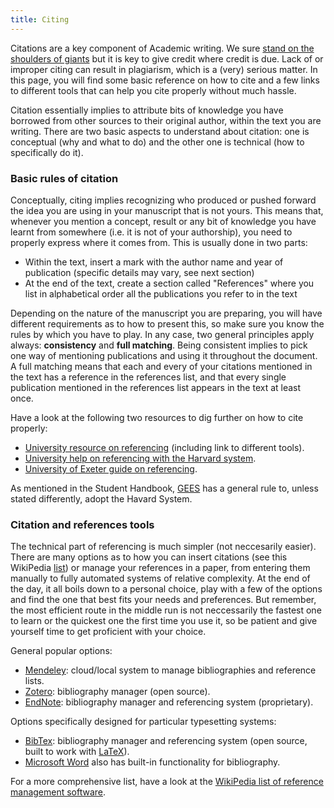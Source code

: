 ```yaml
---
title: Citing
---
```


Citations are a key component of Academic writing. We sure [stand on the
shoulders of giants](https://en.wikipedia.org/wiki/Standing_on_the_shoulders_of_giants) 
but it is key to give credit where credit is due. Lack of or improper citing
can result in plagiarism, which is a (very) serious matter. In this page, you
will find some basic reference on how to cite and a few links to different
tools that can help you cite properly without much hassle.

Citation essentially implies to attribute bits of knowledge you have borrowed
from other sources to their original author, within the text you are writing.
There are two basic aspects to understand about citation: one is conceptual
(why and what to do) and the other one is technical (how to specifically do it).

### Basic rules of citation

Conceptually, citing implies recognizing who produced or pushed forward the
idea you are using in your manuscript that is not yours. This means that,
whenever you mention a concept, result or any bit of knowledge you have learnt
from somewhere (i.e. it is not of your authorship), you need to properly
express where it comes from. This is usually done in two parts:

* Within the text, insert a mark with the author name and year of publication
  (specific details may vary, see next section)
* At the end of the text, create a section called "References" where you list
  in alphabetical order all the publications you refer to in the text

Depending on the nature of the manuscript you are preparing, you will have
different requirements as to how to present this, so make sure you know the
rules by which you have to play. In any case, two general principles apply
always: **consistency** and **full matching**. Being consistent implies to
pick one way of mentioning publications and using it throughout the document.
A full matching means that each and every of your citations mentioned in the
text has a reference in the references list, and that every single publication
mentioned in the references list appears in the text at least once.

Have a look at the following two resources to dig further on how to cite
properly:

* [University resource on
        referencing](https://intranet.birmingham.ac.uk/as/libraryservices/library/referencing/icite/index.aspx)
(including link to different tools).
* [University help on referencing with the Harvard system](https://intranet.birmingham.ac.uk/as/libraryservices/library/referencing/icite/referencing/harvard/referencelist.aspx).
* [University of Exeter guide on referencing](http://education.exeter.ac.uk/dll/studyskills/harvard_referencing.htm).

As mentioned in the Student Handbook, [GEES](http://www.birmingham.ac.uk/schools/gees/index.aspx)
has a general rule to, unless stated differently, adopt the Havard System. 

### Citation and references tools

The technical part of referencing is much simpler (not neccesarily easier).
There are many options as to how you can insert citations (see this WikiPedia [list](https://en.wikipedia.org/wiki/Citation)) or manage your references
in a paper, from entering them manually to fully automated systems of relative
complexity. At the end of the day, it all boils down to a personal choice,
play with a few of the options and find the one that best fits your needs and
preferences. But remember, the most efficient route in the middle run is not
neccessarily the fastest one to learn or the quickest one the first time you
use it, so be patient and give yourself time to get proficient with your
choice.

General popular options:

* [Mendeley](http://www.mendeley.com/): cloud/local system to manage
  bibliographies and reference lists.
* [Zotero](https://www.zotero.org/): bibliography manager (open source).
* [EndNote](http://endnote.com/): bibliography manager and referencing system
  (proprietary).

Options specifically designed for particular typesetting systems:

* [BibTex](http://www.bibtex.org/): bibliography manager and referencing system (open source, built to work with [LaTeX](http://www.latex-project.org/)).
* [Microsoft Word](https://support.office.com/en-us/article/Create-a-bibliography-3403c027-96c8-40d3-a386-bfd5c413ddbb?ui=en-US&rs=en-US&ad=US) also has built-in functionality for bibliography.

For a more comprehensive list, have a look at the [WikiPedia list of reference
management software](https://en.wikipedia.org/wiki/Comparison_of_reference_management_software).

